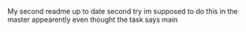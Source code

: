 My second readme
up to date second try
im supposed to do this in the master appearently even thought the task says main

